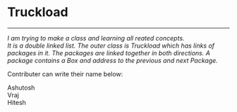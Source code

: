 <h1><b>Truckload</b></h1>
<hr>
<i>I am trying to make a class and learning all reated concepts.</br>
It is a double linked list.
The outer class is Truckload which has links of packages in it. The packages are linked together in both directions.
A package contains a Box and address to the previous and next Package.</i>

Contributer can write their name below:

Ashutosh
</br> Vraj
</br>Hitesh

